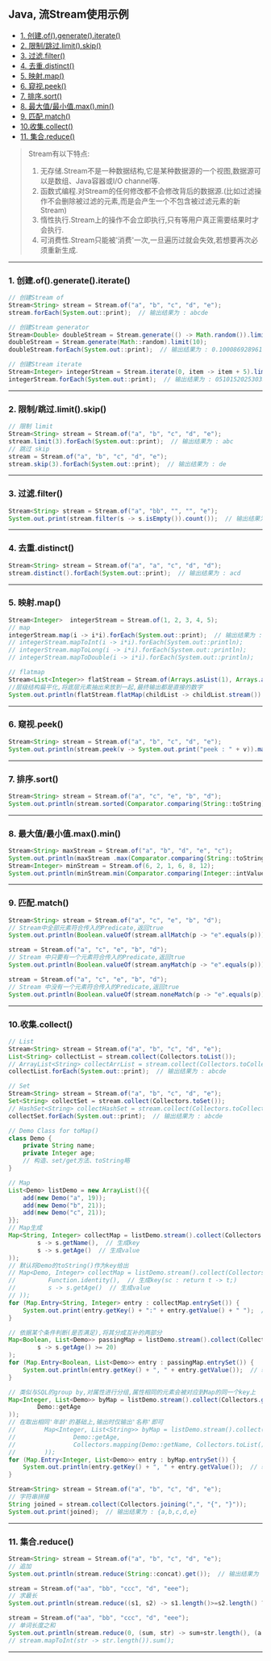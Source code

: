 <h2> Java, 流Stream使用示例 </h2>

- [1. 创建.of().generate().iterate()](#1-%E5%88%9B%E5%BB%BAofgenerateiterate)
- [2. 限制/跳过.limit().skip()](#2-%E9%99%90%E5%88%B6%E8%B7%B3%E8%BF%87limitskip)
- [3. 过滤.filter()](#3-%E8%BF%87%E6%BB%A4filter)
- [4. 去重.distinct()](#4-%E5%8E%BB%E9%87%8Ddistinct)
- [5. 映射.map()](#5-%E6%98%A0%E5%B0%84map)
- [6. 窥视.peek()](#6-%E7%AA%A5%E8%A7%86peek)
- [7. 排序.sort()](#7-%E6%8E%92%E5%BA%8Fsort)
- [8. 最大值/最小值.max().min()](#8-%E6%9C%80%E5%A4%A7%E5%80%BC%E6%9C%80%E5%B0%8F%E5%80%BCmaxmin)
- [9. 匹配.match()](#9-%E5%8C%B9%E9%85%8Dmatch)
- [10.收集.collect()](#10%E6%94%B6%E9%9B%86collect)
- [11. 集合.reduce()](#11-%E9%9B%86%E5%90%88reduce)

> Stream有以下特点:
> 1) 无存储.Stream不是一种数据结构,它是某种数据源的一个视图,数据源可以是数组、Java容器或I/O channel等.
> 2) 函数式编程.对Stream的任何修改都不会修改背后的数据源.(比如过滤操作不会删除被过滤的元素,而是会产生一个不包含被过滤元素的新Stream)
> 3) 惰性执行.Stream上的操作不会立即执行,只有等用户真正需要结果时才会执行.
> 4) 可消费性.Stream只能被'消费'一次,一旦遍历过就会失效,若想要再次必须重新生成.
<hr>

### 1. 创建.of().generate().iterate()
```java
// 创建Stream of
Stream<String> stream = Stream.of("a", "b", "c", "d", "e");
stream.forEach(System.out::print);  // 输出结果为 : abcde

// 创建Stream generator
Stream<Double> doubleStream = Stream.generate(() -> Math.random()).limit(10);
doubleStream = Stream.generate(Math::random).limit(10);
doubleStream.forEach(System.out::print);  // 输出结果为 : 0.10008692896164717...

// 创建Stream iterate
Stream<Integer> integerStream = Stream.iterate(0, item -> item + 5).limit(10);
integerStream.forEach(System.out::print);  // 输出结果为 : 051015202530354045
```
<hr>

### 2. 限制/跳过.limit().skip()
```java
// 限制 limit
Stream<String> stream = Stream.of("a", "b", "c", "d", "e");
stream.limit(3).forEach(System.out::print);  // 输出结果为 : abc
// 跳过 skip
stream = Stream.of("a", "b", "c", "d", "e");
stream.skip(3).forEach(System.out::print);  // 输出结果为 : de
```
<hr>

### 3. 过滤.filter()
```java
Stream<String> stream = Stream.of("a", "bb", "", "", "e");
System.out.print(stream.filter(s -> s.isEmpty()).count());  // 输出结果为 : 2
```
<hr>

### 4. 去重.distinct()
```java
Stream<String> stream = Stream.of("a", "a", "c", "d", "d");
stream.distinct().forEach(System.out::print);  // 输出结果为 : acd
```
<hr>

### 5. 映射.map()
```java
Stream<Integer>  integerStream = Stream.of(1, 2, 3, 4, 5);
// map
integerStream.map(i -> i*i).forEach(System.out::print);  // 输出结果为 : 1491625
// integerStream.mapToInt(i -> i*i).forEach(System.out::println);
// integerStream.mapToLong(i -> i*i).forEach(System.out::println);
// integerStream.mapToDouble(i -> i*i).forEach(System.out::println);

// flatmap
Stream<List<Integer>> flatStream = Stream.of(Arrays.asList(1), Arrays.asList(2, 3), Arrays.asList(3, 5, 6));
//层级结构扁平化,将底层元素抽出来放到一起,最终输出都是直接的数字
System.out.println(flatStream.flatMap(childList -> childList.stream()).collect(Collectors.toList()));  // 输出结果为 : [1, 2, 3, 3, 5, 6]
```
<hr>

### 6. 窥视.peek()
```java
Stream<String> stream = Stream.of("a", "b", "c", "d", "e");
System.out.println(stream.peek(v -> System.out.print("peek : " + v)).map(String::toUpperCase).collect(Collectors.toList()));  // 输出结果为 : abcde[A, B, C, D, E]
```
<hr>

### 7. 排序.sort()
```java
Stream<String> stream = Stream.of("a", "c", "e", "b", "d");
System.out.println(stream.sorted(Comparator.comparing(String::toString)).collect(Collectors.toList()));  // 输出结果为 : [a, b, c, d, e]
```
<hr>

### 8. 最大值/最小值.max().min()
```java
Stream<String> maxStream = Stream.of("a", "b", "d", "e", "c");
System.out.println(maxStream .max(Comparator.comparing(String::toString)).get());  // 输出结果为 : e
Stream<Integer> minStream = Stream.of(6, 2, 1, 6, 8, 12);
System.out.println(minStream.min(Comparator.comparing(Integer::intValue)).get());  // 输出结果为 : 1
```
<hr>

### 9. 匹配.match()
```java
Stream<String> stream = Stream.of("a", "c", "e", "b", "d");
// Stream中全部元素符合传入的Predicate,返回true
System.out.println(Boolean.valueOf(stream.allMatch(p -> "e".equals(p))));  // 输出结果为 : false

stream = Stream.of("a", "c", "e", "b", "d");
// Stream 中只要有一个元素符合传入的Predicate,返回true
System.out.println(Boolean.valueOf(stream.anyMatch(p -> "e".equals(p))));  // 输出结果为 : true

stream = Stream.of("a", "c", "e", "b", "d");
// Stream 中没有一个元素符合传入的Predicate,返回true
System.out.println(Boolean.valueOf(stream.noneMatch(p -> "e".equals(p))));  // 输出结果为 : false
```
<hr>

### 10.收集.collect()
```java
// List
Stream<String> stream = Stream.of("a", "b", "c", "d", "e");
List<String> collectList = stream.collect(Collectors.toList());
// ArrayList<String> collectArrList = stream.collect(Collectors.toCollection(ArrayList::new));
collectList.forEach(System.out::print);  // 输出结果为 : abcde
```
```java
// Set
Stream<String> stream = Stream.of("a", "b", "c", "d", "e");
Set<String> collectSet = stream.collect(Collectors.toSet());
// HashSet<String> collectHashSet = stream.collect(Collectors.toCollection(HashSet::new));
collectSet.forEach(System.out::print);  // 输出结果为 : abcde
```
```java
// Demo Class for toMap()
class Demo {
    private String name;
    private Integer age;
    // 构造、set/get方法、toString略
}
```
```java
// Map
List<Demo> listDemo = new ArrayList(){{
    add(new Demo("a", 19));
    add(new Demo("b", 21));
    add(new Demo("c", 21));
}};
// Map生成
Map<String, Integer> collectMap = listDemo.stream().collect(Collectors.toMap(
        s -> s.getName(),  // 生成key
        s -> s.getAge()  // 生成value
));
// 默认将Demo的toString()作为key给出
// Map<Demo, Integer> collectMap = listDemo.stream().collect(Collectors.toMap(
//         Function.identity(),  // 生成key(sc : return t -> t;)
//         s -> s.getAge()  // 生成value
// ));
for (Map.Entry<String, Integer> entry : collectMap.entrySet()) {
    System.out.print(entry.getKey() + ":" + entry.getValue() + " ");  // 输出结果为 : a:19 b:21 c:21 
}

// 依据某个条件判断(是否满足),将其分成互补的两部分
Map<Boolean, List<Demo>> passingMap = listDemo.stream().collect(Collectors.partitioningBy(
        s -> s.getAge() >= 20)
);
for (Map.Entry<Boolean, List<Demo>> entry : passingMap.entrySet()) {
    System.out.println(entry.getKey() + ", " + entry.getValue());  // 输出结果为 : false, [Demo{name='a', age=19}] \n true, [Demo{name='b', age=21}, Demo{name='c', age=21}]
}

// 类似与SQL的group by,对属性进行分组,属性相同的元素会被对应到Map的同一个key上
Map<Integer, List<Demo>> byMap = listDemo.stream().collect(Collectors.groupingBy(
        Demo::getAge
));
// 在取出相同'年龄'的基础上,输出时仅输出'名称'即可
//        Map<Integer, List<String>> byMap = listDemo.stream().collect(Collectors.groupingBy(
//                Demo::getAge,
//                Collectors.mapping(Demo::getName, Collectors.toList())
//        ));
for (Map.Entry<Integer, List<Demo>> entry : byMap.entrySet()) {
    System.out.println(entry.getKey() + ", " + entry.getValue());  // 输出结果为 : 19, [Demo{name='a', age=19}] \n 21, [Demo{name='b', age=21}, Demo{name='c', age=21}]
}
```
```java
Stream<String> stream = Stream.of("a", "b", "c", "d", "e");
// 字符串拼接
String joined = stream.collect(Collectors.joining(",", "{", "}"));
System.out.print(joined);  // 输出结果为 : {a,b,c,d,e}
```
<hr>

### 11. 集合.reduce()
```java
Stream<String> stream = Stream.of("a", "b", "c", "d", "e");
// 追加
System.out.println(stream.reduce(String::concat).get());  // 输出结果为 : abcde

stream = Stream.of("aa", "bb", "ccc", "d", "eee");
// 求最长
System.out.println(stream.reduce((s1, s2) -> s1.length()>=s2.length() ? s1 : s2).get());  // 输出结果为 : ccc

stream = Stream.of("aa", "bb", "ccc", "d", "eee");
// 单词长度之和
System.out.println(stream.reduce(0, (sum, str) -> sum+str.length(), (a, b) -> a+b));  // 输出结果为 : 11
// stream.mapToInt(str -> str.length()).sum();
```
<hr>
